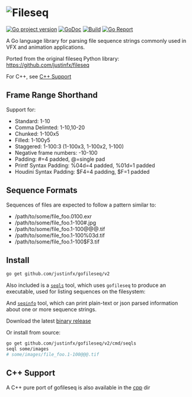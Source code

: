 ![Fileseq](https://raw.githubusercontent.com/justinfx/fileseq/master/docs/_static/fileseq_large.png "Fileseq")  
=======
[![Go project version](https://img.shields.io/github/release/justinfx/gofileseq.svg)](https://badge.fury.io/go/github.com%2Fjustinfx%2Fgofileseq) 
[![GoDoc](https://godoc.org/github.com/justinfx/gofileseq?status.svg)](https://godoc.org/github.com/justinfx/gofileseq)
[![Build](https://github.com/justinfx/gofileseq/workflows/Build%20and%20Deploy/badge.svg)](https://github.com/justinfx/gofileseq/actions?query=workflow%3A%22Build+and+Deploy%22)
[![Go Report](https://goreportcard.com/badge/github.com/justinfx/gofileseq)](https://goreportcard.com/report/github.com/justinfx/gofileseq)


A Go language library for parsing file sequence strings commonly
used in VFX and animation applications.

Ported from the original fileseq Python library:
https://github.com/justinfx/fileseq

For C++, see [C++ Support](#c-support)

Frame Range Shorthand
---------------------

Support for:

* Standard: 1-10
* Comma Delimted: 1-10,10-20
* Chunked: 1-100x5
* Filled: 1-100y5
* Staggered: 1-100:3 (1-100x3, 1-100x2, 1-100)
* Negative frame numbers: -10-100
* Padding: #=4 padded, @=single pad
* Printf Syntax Padding: %04d=4 padded, %01d=1 padded
* Houdini Syntax Padding: $F4=4 padding, $F=1 padded
	
Sequence Formats
----------------

Sequences of files are expected to follow a pattern similar to:

* /path/to/some/file_foo.0100.exr
* /path/to/some/file_foo.1-100#.jpg
* /path/to/some/file_foo.1-100@@@.tif
* /path/to/some/file_foo.1-100%03d.tif
* /path/to/some/file_foo.1-100$F3.tif

Install
-------

```bash
go get github.com/justinfx/gofileseq/v2
```

Also included is a [`seqls`](https://github.com/justinfx/gofileseq/tree/master/cmd/seqls) tool, which uses `gofileseq` to produce an executable, used for listing sequences on the filesystem:

And [`seqinfo`](https://github.com/justinfx/gofileseq/tree/master/cmd/seqinfo) tool, which can print plain-text or json parsed information about one or more sequence strings.

Download the latest [binary release](https://github.com/justinfx/gofileseq/releases/latest)

Or install from source:
```bash
go get github.com/justinfx/gofileseq/v2/cmd/seqls
seql some/images
# some/images/file_foo.1-100@@@.tif
```

C++ Support
------------

A C++ pure port of gofileseq is also available in the [cpp](https://github.com/justinfx/gofileseq/tree/master/cpp) dir
